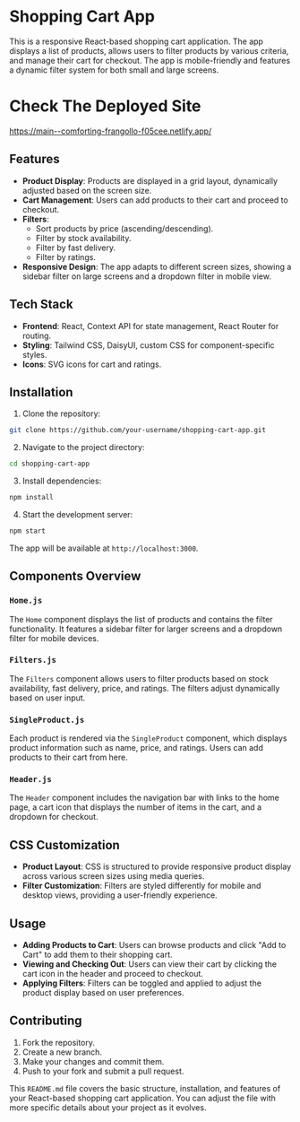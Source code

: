 # Shopping Cart App

This is a responsive React-based shopping cart application. The app displays a list of products, allows users to filter products by various criteria, and manage their cart for checkout. The app is mobile-friendly and features a dynamic filter system for both small and large screens.

# Check The Deployed Site

https://main--comforting-frangollo-f05cee.netlify.app/

## Features

- **Product Display**: Products are displayed in a grid layout, dynamically adjusted based on the screen size.
- **Cart Management**: Users can add products to their cart and proceed to checkout.
- **Filters**: 
  - Sort products by price (ascending/descending).
  - Filter by stock availability.
  - Filter by fast delivery.
  - Filter by ratings.
- **Responsive Design**: The app adapts to different screen sizes, showing a sidebar filter on large screens and a dropdown filter in mobile view.

## Tech Stack

- **Frontend**: React, Context API for state management, React Router for routing.
- **Styling**: Tailwind CSS, DaisyUI, custom CSS for component-specific styles.
- **Icons**: SVG icons for cart and ratings.

## Installation

1. Clone the repository:

```bash
git clone https://github.com/your-username/shopping-cart-app.git
```

2. Navigate to the project directory:

```bash
cd shopping-cart-app
```

3. Install dependencies:

```bash
npm install
```

4. Start the development server:

```bash
npm start
```

The app will be available at `http://localhost:3000`.

## Components Overview

### `Home.js`

The `Home` component displays the list of products and contains the filter functionality. It features a sidebar filter for larger screens and a dropdown filter for mobile devices.

### `Filters.js`

The `Filters` component allows users to filter products based on stock availability, fast delivery, price, and ratings. The filters adjust dynamically based on user input.

### `SingleProduct.js`

Each product is rendered via the `SingleProduct` component, which displays product information such as name, price, and ratings. Users can add products to their cart from here.

### `Header.js`

The `Header` component includes the navigation bar with links to the home page, a cart icon that displays the number of items in the cart, and a dropdown for checkout.

## CSS Customization

- **Product Layout**: CSS is structured to provide responsive product display across various screen sizes using media queries.
- **Filter Customization**: Filters are styled differently for mobile and desktop views, providing a user-friendly experience.

## Usage

- **Adding Products to Cart**: Users can browse products and click "Add to Cart" to add them to their shopping cart.
- **Viewing and Checking Out**: Users can view their cart by clicking the cart icon in the header and proceed to checkout.
- **Applying Filters**: Filters can be toggled and applied to adjust the product display based on user preferences.

## Contributing

1. Fork the repository.
2. Create a new branch.
3. Make your changes and commit them.
4. Push to your fork and submit a pull request.


This `README.md` file covers the basic structure, installation, and features of your React-based shopping cart application. You can adjust the file with more specific details about your project as it evolves.

